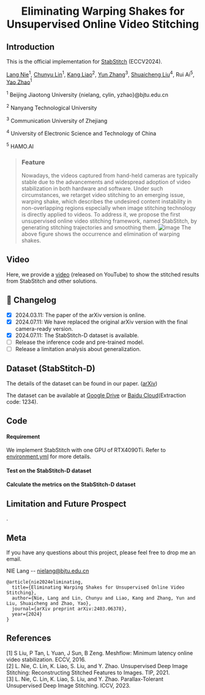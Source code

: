 # <p align="center">Eliminating Warping Shakes for Unsupervised Online Video Stitching

## Introduction
This is the official implementation for [StabStitch](https://arxiv.org/abs/2403.06378) (ECCV2024).

[Lang Nie](https://nie-lang.github.io/)<sup>1</sup>, [Chunyu Lin](https://faculty.bjtu.edu.cn/8549/)<sup>1</sup>, [Kang Liao](https://kangliao929.github.io/)<sup>2</sup>, [Yun Zhang](http://zhangyunnet.cn/academic/index.html)<sup>3</sup>, [Shuaicheng Liu](http://www.liushuaicheng.org/)<sup>4</sup>, Rui Ai<sup>5</sup>, [Yao Zhao](https://faculty.bjtu.edu.cn/5900/)<sup>1</sup>

<sup>1</sup> Beijing Jiaotong University  {nielang, cylin, yzhao}@bjtu.edu.cn

<sup>2</sup> Nanyang Technological University

<sup>3</sup> Communication University of Zhejiang 

<sup>4</sup> University of Electronic Science and Technology of China

<sup>5</sup> HAMO.AI

> ### Feature
> Nowadays, the videos captured from hand-held cameras are typically stable due to the advancements and widespread adoption of video stabilization in both hardware and software. Under such circumstances, we retarget video stitching to an emerging issue, warping shake, which describes the undesired content instability in non-overlapping regions especially when image stitching technology is directly applied to videos. To address it, we propose the first unsupervised online video stitching framework, named StabStitch, by generating stitching trajectories and smoothing them. 
![image](https://github.com/nie-lang/StabStitch/blob/main/fig.png)
The above figure shows the occurrence and elimination of warping shakes.
> 
## Video
Here, we provide a [video](https://www.youtube.com/watch?v=03kGEZJHxzI&t) (released on YouTube) to show the stitched results from StabStitch and other solutions.

## 📝 Changelog

- [x] 2024.03.11: The paper of the arXiv version is online.
- [x] 2024.07.11: We have replaced the original arXiv version with the final camera-ready version.
- [x] 2024.07.11: The StabStitch-D dataset is available.
- [ ] Release the inference code and pre-trained model.
- [ ] Release a limitation analysis about generalization.

## Dataset (StabStitch-D)
The details of the dataset can be found in our paper. ([arXiv](https://arxiv.org/abs/2403.06378))

The dataset can be available at [Google Drive](https://drive.google.com/drive/folders/16EDGrKOLLwcMseOjpI7bCrv_aP1MYVcz?usp=sharing) or [Baidu Cloud](https://pan.baidu.com/s/1TKQAQ9zryUuU4uzTiswfHg)(Extraction code: 1234).

## Code
#### Requirement
We implement StabStitch with one GPU of RTX4090Ti. Refer to [environment.yml]() for more details.

#### Test on the StabStitch-D dataset

#### Calculate the metrics on the StabStitch-D dataset


## Limitation and Future Prospect 
.

## Meta
If you have any questions about this project, please feel free to drop me an email.

NIE Lang -- nielang@bjtu.edu.cn
```
@article{nie2024eliminating,
  title={Eliminating Warping Shakes for Unsupervised Online Video Stitching},
  author={Nie, Lang and Lin, Chunyu and Liao, Kang and Zhang, Yun and Liu, Shuaicheng and Zhao, Yao},
  journal={arXiv preprint arXiv:2403.06378},
  year={2024}
}
```


## References
[1] S Liu, P Tan, L Yuan, J Sun, B Zeng. Meshflow: Minimum latency online video stabilization. ECCV, 2016.  
[2] L. Nie, C. Lin, K. Liao, S. Liu, and Y. Zhao. Unsupervised Deep Image Stitching: Reconstructing Stitched Features to Images. TIP, 2021.   
[3] L. Nie, C. Lin, K. Liao, S. Liu, and Y. Zhao. Parallax-Tolerant Unsupervised Deep Image Stitching. ICCV, 2023.   

